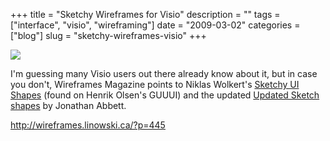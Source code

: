 +++
title = "Sketchy Wireframes for Visio"
description = ""
tags = ["interface", "visio", "wireframing"]
date = "2009-03-02"
categories = ["blog"]
slug = "sketchy-wireframes-visio"
+++



  <div class="notebook-screenshot"><a href="http://wireframes.linowski.ca/?p=445"><img id='bluga-thumbnail-1516' class='bluga-thumbnail large' src='http://media.konigi.com/bluga/
wt49abea9050324.jpg'/></a></div><p>I'm guessing many Visio users out there already know about it, but in case you don't, Wireframes Magazine points to Niklas Wolkert's <a href="http://www.guuui.com/issues/02_07.php">Sketchy UI Shapes</a>  (found on Henrik Olsen's GUUUI) and the updated <a href="http://www.abbett.org/2008/05/27/updated-sketch-gui-shapes-for-visio/">Updated Sketch shapes</a> by Jonathan Abbett. </p>
    
  <a href="http://wireframes.linowski.ca/?p=445">http://wireframes.linowski.ca/?p=445</a>
